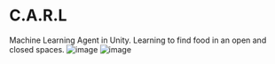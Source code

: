 # C.A.R.L
Machine Learning Agent in Unity. Learning to find food in an open and closed spaces.
![image](https://github.com/user-attachments/assets/e94619a8-f70f-4632-bd7d-fbf560e3c7d1)
![image](https://github.com/user-attachments/assets/9360af97-628a-40fb-bb7f-ba42795a5180)
